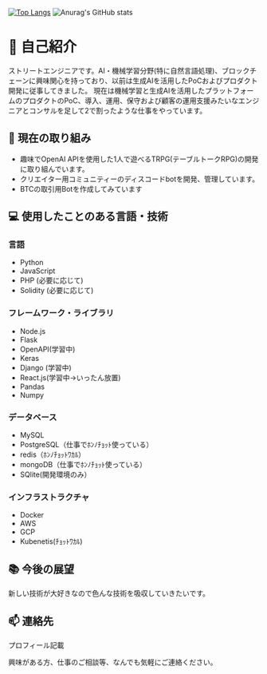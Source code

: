<!--### Hi there 👋


**caprice1026-disc/caprice1026-disc** is a ✨ _special_ ✨ repository because its `README.md` (this file) appears on your GitHub profile.

Here are some ideas to get you started:

- 🔭 I’m currently working on ...
- 🌱 I’m currently learning ...
- 👯 I’m looking to collaborate on ...
- 🤔 I’m looking for help with ...
- 💬 Ask me about ...
- 📫 How to reach me: ...
- 😄 Pronouns: ...
- ⚡ Fun fact: ...
-->

[![Top Langs](https://github-readme-stats.vercel.app/api/top-langs/?username=caprice1026-disc
)](https://github.com/anuraghazra/github-readme-stats)
![Anurag's GitHub stats](https://github-readme-stats.vercel.app/api?username=caprice1026-disc)



# 👋 自己紹介

ストリートエンジニアです。AI・機械学習分野(特に自然言語処理)、ブロックチェーンに興味関心を持っており、以前は生成AIを活用したPoCおよびプロダクト開発に従事してきました。
現在は機械学習と生成AIを活用したプラットフォームのプロダクトのPoC、導入、運用、保守および顧客の運用支援みたいなエンジニアとコンサルを足して2で割ったような仕事をやっています。

## 🤖 現在の取り組み

- 趣味でOpenAI APIを使用した1人で遊べるTRPG(テーブルトークRPG)の開発に取り組んでいます。
- クリエイター用コミュニティーのディスコードbotを開発、管理しています。
- BTCの取引用Botを作成してみています

## 💻 使用したことのある言語・技術

### 言語

- Python
- JavaScript
- PHP (必要に応じて)
- Solidity (必要に応じて)

### フレームワーク・ライブラリ

- Node.js
- Flask
- OpenAPI(学習中)
- Keras
- Django (学習中)
- React.js(学習中→いったん放置)
- Pandas
- Numpy

### データベース

- MySQL
- PostgreSQL（仕事でﾎﾝﾉﾁｮｯﾄ使っている）
- redis（ﾎﾝﾉﾁｮｯﾄﾜｶﾙ）
- mongoDB（仕事でﾎﾝﾉﾁｮｯﾄ使っている）
- SQlite(開発環境のみ）

### インフラストラクチャ

- Docker
- AWS
- GCP
- Kubenetis(ﾁｮｯﾄﾜｶﾙ)

## 📚 今後の展望

新しい技術が大好きなので色んな技術を吸収していきたいです。

## 📫 連絡先

プロフィール記載

興味がある方、仕事のご相談等、なんでも気軽にご連絡ください。
